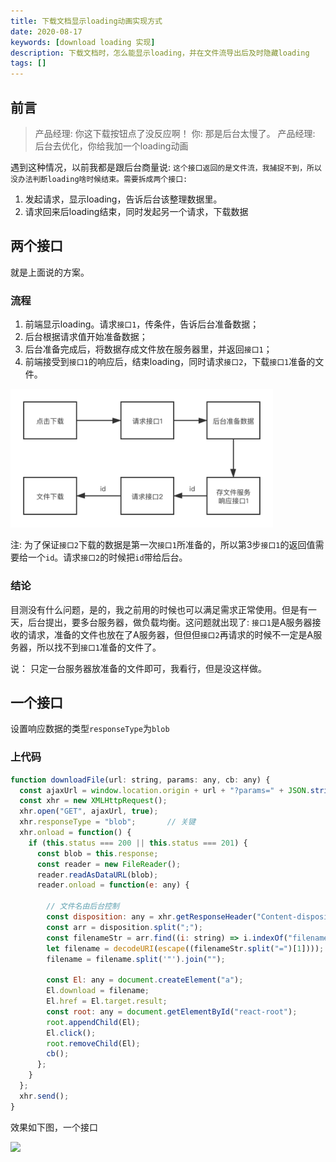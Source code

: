 ```yaml
---
title: 下载文档显示loading动画实现方式
date: 2020-08-17
keywords: [download loading 实现]
description: 下载文档时，怎么能显示loading，并在文件流导出后及时隐藏loading
tags: []
---
```


## 前言


> 产品经理: 你这下载按钮点了没反应啊！
> 你: 那是后台太慢了。
> 产品经理: 后台去优化，你给我加一个loading动画


遇到这种情况，以前我都是跟后台商量说: `这个接口返回的是文件流，我捕捉不到，所以没办法判断loading啥时候结束。需要拆成两个接口: `
1. 发起请求，显示loading，告诉后台该整理数据里。
2. 请求回来后loading结束，同时发起另一个请求，下载数据

## 两个接口

就是上面说的方案。

### 流程


1. 前端显示loading。请求`接口1`，传条件，告诉后台准备数据；
2. 后台根据请求值开始准备数据；
3. 后台准备完成后，将数据存成文件放在服务器里，并返回`接口1`；
4. 前端接受到`接口1`的响应后，结束loading，同时请求`接口2`，下载`接口1`准备的文件。

<img src="../image/download-loading/1.png" width="420" />

注: 为了保证`接口2`下载的数据是第一次`接口1`所准备的，所以第3步`接口1`的返回值需要给一个`id`。请求`接口2`的时候把`id`带给后台。

### 结论

目测没有什么问题，是的，我之前用的时候也可以满足需求正常使用。但是有一天，后台提出，要多台服务器，做负载均衡。这问题就出现了: `接口1`是A服务器接收的请求，准备的文件也放在了A服务器，但但但`接口2`再请求的时候不一定是A服务器，所以找不到`接口1`准备的文件了。

说： 只定一台服务器放准备的文件即可，我看行，但是没这样做。

## 一个接口

设置响应数据的类型`responseType`为`blob`

### 上代码

```js
function downloadFile(url: string, params: any, cb: any) {
  const ajaxUrl = window.location.origin + url + "?params=" + JSON.stringify(params);
  const xhr = new XMLHttpRequest();
  xhr.open("GET", ajaxUrl, true);
  xhr.responseType = "blob";       // 关键
  xhr.onload = function() {
    if (this.status === 200 || this.status === 201) {
      const blob = this.response;
      const reader = new FileReader();
      reader.readAsDataURL(blob);
      reader.onload = function(e: any) {
      	
        // 文件名由后台控制
        const disposition: any = xhr.getResponseHeader("Content-disposition");
        const arr = disposition.split(";");
        const filenameStr = arr.find((i: string) => i.indexOf("filename") > -1);
        let filename = decodeURI(escape((filenameStr.split("=")[1])));
        filename = filename.split('"').join("");
        
        const El: any = document.createElement("a");
        El.download = filename;
        El.href = El.target.result;
        const root: any = document.getElementById("react-root");
        root.appendChild(El);
        El.click();
        root.removeChild(El);
        cb();
      };
    }
  };
  xhr.send();
}
```

效果如下图，一个接口

![](https://p6-juejin.byteimg.com/tos-cn-i-k3u1fbpfcp/d888444f21e64cad89acdea4b816478e~tplv-k3u1fbpfcp-zoom-1.image)